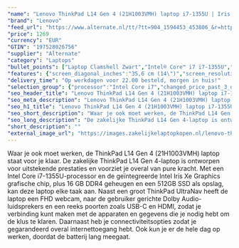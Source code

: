 ```yaml
---
"name": "Lenovo ThinkPad L14 Gen 4 (21H1003VMH) laptop i7-1355U | Iris Xe Graphics | 16GB | 512GB SSD"
"brand": "Lenovo"
"feed_url": "https://www.alternate.nl/tt/?tt=904_1594453_453806_&r=https%3A%2F%2Fwww.alternate.nl%2Fhtml%2Fproduct%2F1921499%3Futm_source%3Dtradetracker%26utm_medium%3Dcpc%26utm_campaign%3Dtradetracker_Laptop%26utm_term%3DPL5IZNXM"
"price": 1269
"currency": "EUR"
"GTIN": "197528026756"
"supplier": "Alternate"
"category": "Laptops"
"bullet_points": ["Laptop Clamshell Zwart","Intel® Core™ i7 i7-1355U","35,6 cm (14\") Full HD 1920 x 1080 Pixels IPS LED backlight 16:10","16 GB DDR4-SDRAM 3200 MHz 1 x 16 GB","512 GB SSD","Intel Iris Xe Graphics","Wi-Fi 6 (802.11ax) Ethernet LAN 1000,100 Mbit/s Bluetooth 5.1","Lithium-Polymeer (LiPo) 57 Wh 65 W","Windows 11 Pro 64-bit"]
"features": {"screen_diagonal_inches":"35,6 cm (14\")","screen_resolution":"1920 x 1080 Pixels","processor_family":"Intel® Core™ i7","memory_size":"16 GB","memory_type":"DDR4-SDRAM","total_storage_space":"512 GB","operating_system":"Windows 11 Pro","battery_capacity":"57 Wh","width":"325,4 mm","depth":"217 mm","height":"19,8 mm","weight":"1,4 kg","graphics_card":"Intel Iris Xe Graphics"}
"delivery_time": "Op werkdagen voor 22.00 besteld, morgen in huis!"
"selection_group": {"processor":"Intel Core i7","changed_price_past_3_days":false,"product_family":"ThinkPad"}
"seo_header_title": "Lenovo ThinkPad L14 Gen 4 (21H1003VMH) laptop i7-1355U | Iris Xe Graphics | 16GB | 512GB SSD"
"seo_meta_description": "Lenovo ThinkPad L14 Gen 4 (21H1003VMH) laptop i7-1355U | Iris Xe Graphics | 16GB | 512GB SSD"
"seo_h1_title": "Lenovo ThinkPad L14 Gen 4 (21H1003VMH) laptop i7-1355U | Iris Xe Graphics | 16GB | 512GB SSD"
"seo_short_description": "Waar je ook moet werken, de ThinkPad L14 Gen 4 (21H1003VMH) laptop staat voor je klaar."
"seo_long_description": "De zakelijke ThinkPad L14 Gen 4-laptop is ontworpen voor uitstekende prestaties en voorziet je overal van pure kracht. Met een Intel Core i7-1355U-processor en de geïntegreerde Intel Iris Xe Graphics grafische chip, plus 16 GB DDR4 geheugen en een 512GB SSD als opslag, kan deze laptop elke taak aan. Naast een groot ThinkPad UltraNav heeft de laptop een FHD webcam, naar de gebruiker gerichte Dolby Audio-luidsprekers en een reeks poorten zoals USB-C en HDMI, zodat je verbinding kunt maken met de apparaten en gegevens die je nodig hebt om de klus te klaren. Daarnaast heb je connectiviteitsopties zodat je gegarandeerd overal internettoegang hebt. Ook kun je er de hele dag op werken, doordat de batterij lang meegaat."
"short_description": ""
"external_image_url": "https://images.zakelijkelaptopkopen.nl/lenovo-thinkpad-l14-gen-4-21h1003vmh-laptop-i7-1355u-iris-xe-graphics-16gb-512gb-ssd.webp"
---
```


Waar je ook moet werken, de ThinkPad L14 Gen 4 (21H1003VMH) laptop staat voor je klaar. De zakelijke ThinkPad L14 Gen 4-laptop is ontworpen voor uitstekende prestaties en voorziet je overal van pure kracht. Met een Intel Core i7-1355U-processor en de geïntegreerde Intel Iris Xe Graphics grafische chip, plus 16 GB DDR4 geheugen en een 512GB SSD als opslag, kan deze laptop elke taak aan. Naast een groot ThinkPad UltraNav heeft de laptop een FHD webcam, naar de gebruiker gerichte Dolby Audio-luidsprekers en een reeks poorten zoals USB-C en HDMI, zodat je verbinding kunt maken met de apparaten en gegevens die je nodig hebt om de klus te klaren. Daarnaast heb je connectiviteitsopties zodat je gegarandeerd overal internettoegang hebt. Ook kun je er de hele dag op werken, doordat de batterij lang meegaat.